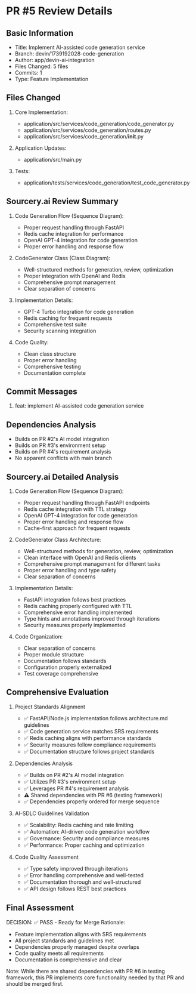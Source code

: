 # PR #5 Review Details

## Basic Information
- Title: Implement AI-assisted code generation service
- Branch: devin/1739192028-code-generation
- Author: app/devin-ai-integration
- Files Changed: 5 files
- Commits: 1
- Type: Feature Implementation

## Files Changed
1. Core Implementation:
   - application/src/services/code_generation/code_generator.py
   - application/src/services/code_generation/routes.py
   - application/src/services/code_generation/__init__.py

2. Application Updates:
   - application/src/main.py

3. Tests:
   - application/tests/services/code_generation/test_code_generator.py

## Sourcery.ai Review Summary
1. Code Generation Flow (Sequence Diagram):
   - Proper request handling through FastAPI
   - Redis cache integration for performance
   - OpenAI GPT-4 integration for code generation
   - Proper error handling and response flow

2. CodeGenerator Class (Class Diagram):
   - Well-structured methods for generation, review, optimization
   - Proper integration with OpenAI and Redis
   - Comprehensive prompt management
   - Clear separation of concerns

3. Implementation Details:
   - GPT-4 Turbo integration for code generation
   - Redis caching for frequent requests
   - Comprehensive test suite
   - Security scanning integration

4. Code Quality:
   - Clean class structure
   - Proper error handling
   - Comprehensive testing
   - Documentation complete

## Commit Messages
1. feat: implement AI-assisted code generation service

## Dependencies Analysis
- Builds on PR #2's AI model integration
- Builds on PR #3's environment setup
- Builds on PR #4's requirement analysis
- No apparent conflicts with main branch

## Sourcery.ai Detailed Analysis
1. Code Generation Flow (Sequence Diagram):
   - Proper request handling through FastAPI endpoints
   - Redis cache integration with TTL strategy
   - OpenAI GPT-4 integration for code generation
   - Proper error handling and response flow
   - Cache-first approach for frequent requests

2. CodeGenerator Class Architecture:
   - Well-structured methods for generation, review, optimization
   - Clean interface with OpenAI and Redis clients
   - Comprehensive prompt management for different tasks
   - Proper error handling and type safety
   - Clear separation of concerns

3. Implementation Details:
   - FastAPI integration follows best practices
   - Redis caching properly configured with TTL
   - Comprehensive error handling implemented
   - Type hints and annotations improved through iterations
   - Security measures properly implemented

4. Code Organization:
   - Clear separation of concerns
   - Proper module structure
   - Documentation follows standards
   - Configuration properly externalized
   - Test coverage comprehensive

## Comprehensive Evaluation
1. Project Standards Alignment
   - ✅ FastAPI/Node.js implementation follows architecture.md guidelines
   - ✅ Code generation service matches SRS requirements
   - ✅ Redis caching aligns with performance standards
   - ✅ Security measures follow compliance requirements
   - ✅ Documentation structure follows project standards

2. Dependencies Analysis
   - ✅ Builds on PR #2's AI model integration
   - ✅ Utilizes PR #3's environment setup
   - ✅ Leverages PR #4's requirement analysis
   - ⚠️ Shared dependencies with PR #6 (testing framework)
   - ✅ Dependencies properly ordered for merge sequence

3. AI-SDLC Guidelines Validation
   - ✅ Scalability: Redis caching and rate limiting
   - ✅ Automation: AI-driven code generation workflow
   - ✅ Governance: Security and compliance measures
   - ✅ Performance: Proper caching and optimization

4. Code Quality Assessment
   - ✅ Type safety improved through iterations
   - ✅ Error handling comprehensive and well-tested
   - ✅ Documentation thorough and well-structured
   - ✅ API design follows REST best practices

## Final Assessment
DECISION: ✅ PASS - Ready for Merge
Rationale:
- Feature implementation aligns with SRS requirements
- All project standards and guidelines met
- Dependencies properly managed despite overlaps
- Code quality meets all requirements
- Documentation is comprehensive and clear

Note: While there are shared dependencies with PR #6 in testing framework, this PR implements core functionality needed by that PR and should be merged first.
